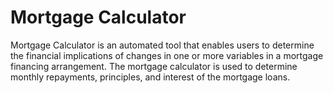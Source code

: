# Mortgage Calculator
Mortgage Calculator is an automated tool that enables users to determine the financial implications of changes in one or more variables in a mortgage financing arrangement. The mortgage calculator is used to determine monthly repayments, principles, and interest of the mortgage loans.
